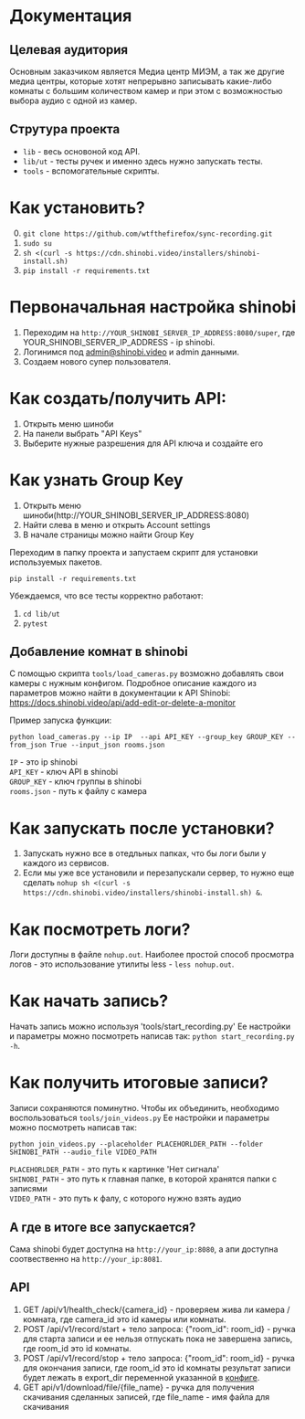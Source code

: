# Документация
## Целевая аудитория
Основным заказчиком является Медиа центр МИЭМ, а так же другие медиа центры, которые хотят непрерывно записывать какие-либо комнаты с большим количеством камер и при этом с возможностью выбора аудио с одной из камер.

## Струтура проекта
* `lib` - весь основоной код API.
* `lib/ut` - тесты ручек и именно здесь нужно запускать тесты.
* `tools` - вспомогательные скрипты.

# Как установить?
0. `git clone https://github.com/wtfthefirefox/sync-recording.git`
1. `sudo su`
2. `sh <(curl -s https://cdn.shinobi.video/installers/shinobi-install.sh)`
3. `pip install -r requirements.txt`

# Первоначальная настройка shinobi
1. Переходим на `http://YOUR_SHINOBI_SERVER_IP_ADDRESS:8080/super`, где YOUR_SHINOBI_SERVER_IP_ADDRESS - ip shinobi.
2. Логинимся под admin@shinobi.video и admin данными.
3. Создаем нового супер пользователя.

# Как создать/получить API:
1. Открыть меню шиноби
2. На панели выбрать "API Keys"
3. Выберите нужные разрешения для API ключа и создайте его

# Как узнать Group Key
1. Открыть меню шиноби(http://YOUR_SHINOBI_SERVER_IP_ADDRESS:8080)
2. Найти слева в меню и открыть Account settings 
3. В начале страницы можно найти Group Key

Переходим в папку проекта и запустаем скрипт для установки используемых пакетов.

`pip install -r requirements.txt`

Убеждаемся, что все тесты корректно работают:
1. `cd lib/ut`
2. `pytest`

## Добавление комнат в shinobi
С помощью скрипта `tools/load_cameras.py` возможно добавлять свои камеры с нужным конфигом.
Подробное описание каждого из параметров можно найти в документации к API Shinobi:
<https://docs.shinobi.video/api/add-edit-or-delete-a-monitor>

Пример запуска функции:
```
python load_cameras.py --ip IP  --api API_KEY --group_key GROUP_KEY --from_json True --input_json rooms.json
```
`IP` - это ip shinobi<br/>
`API_KEY` - ключ API в shinobi<br/>
`GROUP_KEY` - ключ группы в shinobi<br/>
`rooms.json` - путь к файлу с камера

# Как запускать после установки?
1. Запускать нужно все в отедльных папках, что бы логи были у каждого из сервисов.
2. Если мы уже все установили и перезапускали сервер, то нужно еще сделать `nohup sh <(curl -s https://cdn.shinobi.video/installers/shinobi-install.sh) &`.

# Как посмотреть логи?
Логи доступны в файле `nohup.out`. Наиболее простой способ просмотра логов - это использование утилиты less - `less nohup.out`.

# Как начать запись?
Начать запись можно используя 'tools/start_recording.py' Ее настройки и параметры можно посмотреть написав так: `python start_recording.py -h`.

# Как получить итоговые записи?
Записи сохраняются поминутно. Чтобы их объединить, необходимо воспользоваться `tools/join_videos.py` Ее настройки и параметры можно посмотреть написав так:
```
python join_videos.py --placeholder PLACEHORLDER_PATH --folder SHINOBI_PATH --audio_file VIDEO_PATH
```
`PLACEHORLDER_PATH` - это путь к картинке 'Нет сигнала'<br/>
`SHINOBI_PATH` - это путь к главная папке, в которой хранятся папки с записями<br/>
`VIDEO_PATH` - это путь к фалу, с которого нужно взять аудио

## А где в итоге все запускается?
Сама shinobi будет доступна на `http://your_ip:8080`, а апи доступна соотвественно на `http://your_ip:8081`.

## API
1. GET /api/v1/health_check/{camera_id} - проверяем жива ли камера / комната, где camera_id это id камеры или комнаты.
2. POST /api/v1/record/start + тело запроса: {"room_id": room_id} - ручка для старта записи и ее нельзя отпускать пока не завершена запись, где room_id это id комнаты.
3. POST /api/v1/record/stop + тело запроса: {"room_id": room_id} - ручка для окончания записи, где room_id это id комнаты результат записи будет лежать в export_dir переменной указанной в [конфиге](../settings.yaml).
4. GET api/v1/download/file/{file_name} - ручка для получения скачивания сделанных записей, где file_name - имя файла для скачивания
